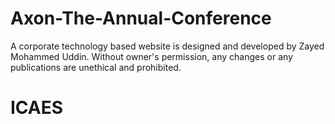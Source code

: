 # Axon-The-Annual-Conference
A corporate technology based website is designed and developed by Zayed Mohammed Uddin.
Without owner's permission, any changes or any publications are unethical and prohibited.
# ICAES
